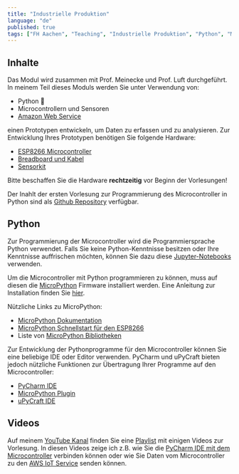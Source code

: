 ```yaml
---
title: "Industrielle Produktion"
language: "de"
published: true
tags: ["FH Aachen", "Teaching", "Industrielle Produktion", "Python", "MicroPython"]
---
```


## Inhalte
Das Modul wird zusammen mit Prof. Meinecke und Prof. Luft durchgeführt. 
In meinem Teil dieses Moduls werden Sie unter Verwendung von:

- Python 🐍
- Microcontrollern und Sensoren 
- [Amazon Web Service](https://aws.amazon.com/)

einen Prototypen entwickeln, um Daten zu erfassen und zu analysieren. Zur Entwicklung Ihres Prototypen benötigen Sie folgende Hardware:

- [ESP8266 Microcontroller](https://www.amazon.de/dp/B06Y1LZLLY)
- [Breadboard und Kabel](https://www.amazon.de/dp/B01N4VCYUK)
- [Sensorkit](https://www.amazon.de/dp/B01M30ZWQR/)

Bitte beschaffen Sie die Hardware **rechtzeitig** vor Beginn der Vorlesungen!

Der Inahlt der ersten Vorlesung zur Programmierung des Microcontroller in Python sind als [Github Repository](https://github.com/ceedee666/iot_introduction)
verfügbar.

## Python

Zur Programmierung der Microcontroller wird die Programmiersprache Python verwendet. Falls Sie keine Python-Kenntnisse besitzen
oder Ihre Kenntnisse auffrischen möchten, können Sie dazu diese [Jupyter-Notebooks](https://mybinder.org/v2/gh/ceedee666/python_intro_ss21/v1.4) verwenden.

Um die Microcontroller mit Python programmieren zu können, muss auf diesen die [MicroPython](https://micropython.org/) Firmware installiert werden. Eine Anleitung 
zur Installation finden Sie [hier](https://randomnerdtutorials.com/flash-upload-micropython-firmware-esp32-esp8266/). 

Nützliche Links zu MicroPython:

- [MicroPython Dokumentation](http://docs.micropython.org/en/latest/)
- [MicroPython Schnellstart für den ESP8266](http://docs.micropython.org/en/latest/esp8266/quickref.html)
- Liste von [MicroPython Bibliotheken](http://awesome-micropython.com/)


Zur Entwicklung der Pythonprogramme für den Microcontroller können Sie eine beliebige IDE oder Editor verwenden. PyCharm und uPyCraft bieten jedoch nützliche 
Funktionen zur Übertragung Ihrer Programme auf den Microcontroller:

- [PyCharm IDE](https://www.jetbrains.com/pycharm/)
- [MicroPython Plugin](https://github.com/vlasovskikh/intellij-micropython#installation) 
- [uPyCraft IDE](https://github.com/DFRobot/uPyCraft)

## Videos 

Auf meinem [YouTube Kanal](https://www.youtube.com/c/christiandrumm) finden Sie eine [Playlist](https://youtube.com/playlist?list=PLl09U8aTDcv1hw7fKlLS2gv9_rz1twPr4)
mit einigen Videos zur Vorlesung. In diesen Videos zeige ich z.B. wie Sie die [PyCharm IDE mit dem Microcontroller](https://youtu.be/CMgT60wM7tw) verbinden
können oder wie Sie Daten vom Microcontroller zu den [AWS IoT Service](https://youtu.be/0N3XAKuAGec) senden können.

